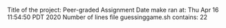Title of the project: Peer-graded Assignment
Date make ran at: Thu Apr 16 11:54:50 PDT 2020
Number of lines file guessinggame.sh contains: 22